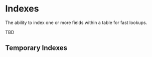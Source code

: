 # Indexes

The ability to index one or more fields within a table for fast lookups.

TBD


## Temporary Indexes

